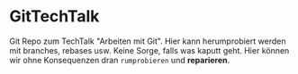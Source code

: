 # GitTechTalk
Git Repo zum TechTalk "Arbeiten mit Git".  Hier kann herumprobiert werden mit branches, rebases usw.
Keine Sorge, falls was kaputt geht. Hier können wir ohne Konsequenzen dran ``rumprobieren`` und __reparieren__.
